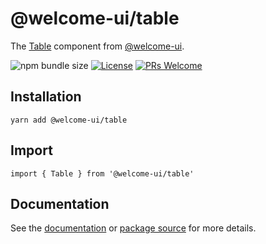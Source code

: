# @welcome-ui/table

The [Table](https://welcome-ui.com/components/table) component from [@welcome-ui](https://welcome-ui.com).

![npm bundle size](https://img.shields.io/bundlephobia/minzip/@welcome-ui/table) [![License](https://img.shields.io/npm/l/welcome-ui.svg)](https://github.com/WTTJ/welcome-ui/tree/main/LICENSE) [![PRs Welcome](https://img.shields.io/badge/PRs-welcome-mediumspringgreen.svg)](ttps://github.com/WTTJ/welcome-ui/tree/main/CONTRIBUTING.mdx)

## Installation

    yarn add @welcome-ui/table

## Import

    import { Table } from '@welcome-ui/table'

## Documentation

See the [documentation](https://welcome-ui.com/components/table) or [package source](https://github.com/WTTJ/welcome-ui/tree/main/packages/Table) for more details.
